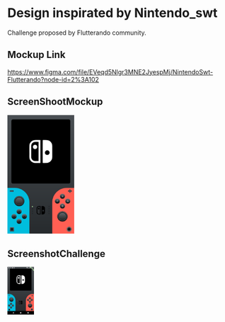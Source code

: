 # Design inspirated by Nintendo_swt

Challenge proposed by Flutterando community.

## Mockup Link
https://www.figma.com/file/EVeqd5Nlgr3MNE2JyespMj/NintendoSwt-Flutterando?node-id=2%3A102

## ScreenShootMockup
<img src="screenshots/mockup.png" style="width:30%">



## ScreenshotChallenge
<img src="screenshots/screenshot.png" style="width:12%">
